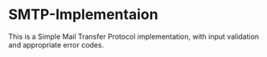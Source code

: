 # SMTP-Implementaion
This is a Simple Mail Transfer Protocol implementation, with input validation and appropriate error codes.

